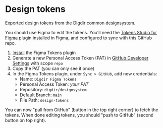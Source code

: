 # Design tokens

Exported design tokens from the Digdir common designsystem.

You should use Figma to edit the tokens. You'll need the [Tokens Studio for Figma](https://docs.tokens.studio/) plugin installed in Figma, and configured to sync with this GitHub repo.

1. [Install](<https://www.figma.com/community/plugin/843461159747178978/Tokens-Studio-for-Figma-(Figma-Tokens)>) the Figma Tokens plugin
1. Generate a new Personal Access Token (PAT) in [GitHub Developer Settings](https://github.com/settings/tokens) with scope `repo`
1. Copy the PAT (you can only see it once)
1. In the Figma Tokens plugin, under `Sync > GitHub`, add new credentials:
   - Name: `Digdir Figma Tokens`
   - Personal Access Token: _your PAT_
   - Repository: `digdir/designsystem`
   - Default Branch: `main`
   - File Path: `design-tokens`

You can now "pull from GitHub" (button in the top right corner) to fetch the tokens. When done editing tokens, you should "push to GitHub" (second button on top right).
